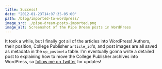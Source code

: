 ```yaml
---
title: Success!
date: "2012-01-23T14:07:35-05:00"
path: /blog/imported-to-wordpress/
image_src: ./pipe-dream-posts-imported.png
image_alt: Screenshot of the Pipe Dream posts in WordPress
---
```


It took a while, but I finally got all of the articles into WordPress! Authors, their position, College Publisher `article_id`'s, and post images are all saved as metadata in the `wp_postmeta` table. I'm eventually gonna write a detailed post to explaining how to move the College Publisher archives into WordPress, so [follow me on Twitter](https://twitter.com/_danoc) for updates!
